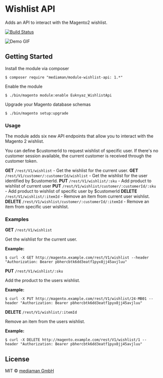 # Wishlist API

Adds an API to interact with the Magento2 wishlist.

[![Build Status](https://travis-ci.org/mediamanDE/magento-module-wishlist-api.svg?branch=master)](https://travis-ci.org/mediamanDE/magento-module-wishlist-api)

![Demo GIF](https://raw.githubusercontent.com/mediamanDE/magento-module-wishlist-api/master/demo.gif)

## Getting Started

Install the module via composer

```
$ composer require "mediaman/module-wishlist-api: 1.*"
```

Enable the module

```
$ ./bin/magento module:enable Euknyaz_WishlistApi
```

Upgrade your Magento database schemas

```
$ ./bin/magento setup:upgrade
```

### Usage

The module adds six new API endpoints that allow you to interact with the Magento 2 wishlist.

You can define $customerId to request wishlist of specific user.
If there's no customer session available, the current customer is received through the customer token.

**GET** `/rest/V1/wishlist` - Get the wishlist for the current user.
**GET** `/rest/V1/customer/:customerId/wishlist` - Get the wishlist for the user identified by $customerId.
**PUT** `/rest/V1/wishlist/:sku` - Add product to wishlist of current user
**PUT** `/rest/V1/wishlist/customer/:customerId/:sku` - Add product to wishlist of specific user by $customerId
**DELETE** `/rest/V1/wishlist/:itemId` - Remove an item from current user wishlist.
**DELETE** `/rest/V1/wishlist/customer/:customerId/:itemId` - Remove an item from specific user wishlist.

### Examples


**GET** `/rest/V1/wishlist`

Get the wishlist for the current user.

**Example:**

```
$ curl -X GET http://magento.example.com/rest/V1/wishlist --header "Authorization: Bearer pbhercbtk6dd3eatf1pyx8jj45avjluu"
```

**PUT** `/rest/V1/wishlist/:sku`

Add the product to the users wishlist.

**Example:**

```
$ curl -X PUT http://magento.example.com/rest/V1/wishlist/24-MB01 --header "Authorization: Bearer pbhercbtk6dd3eatf1pyx8jj45avjluu"
```

**DELETE** `/rest/V1/wishlist/:itemId`

Remove an item from the users wishlist.

**Example:**

```
$ curl -X DELETE http://magento.example.com/rest/V1/wishlist/1 --header "Authorization: Bearer pbhercbtk6dd3eatf1pyx8jj45avjluu"
```

## License

MIT © [mediaman GmbH](mailto:hallo@mediaman.de)
